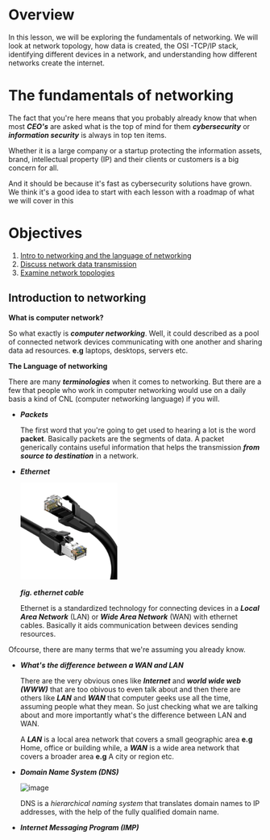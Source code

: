 # Overview 

In this lesson, we will be exploring the fundamentals of networking. We will look at network topology, how data is created, the OSI -TCP/IP stack, identifying different devices in a network, and understanding how different networks create the internet.

# The fundamentals of networking

The fact that you're here means that you probably already know that when most ***CEO's*** are asked what is the top of mind for them ***cybersecurity*** or ***information security*** is always in top ten items.

Whether it is a large company or a startup protecting the information assets, brand, intellectual property (IP) and their clients or customers is a big concern for all. 

And it should be because it's fast as cybersecurity solutions have grown. We think it's a good idea to start with each lesson with a roadmap of what we will cover in this 

# Objectives

1. [Intro to networking and the language of networking](#Introduction-to-networking)
2. [Discuss network data transmission](#Network-data-transmission)
3. [Examine network topologies](#Network-topologies)


## Introduction to networking

**What is computer network?**

So what exactly is ***computer networking***. Well, it could described as a pool of connected network devices communicating with one another and sharing data ad resources. **e.g** laptops, desktops, servers etc.


**The Language of networking**

There are many ***terminologies*** when it comes to networking. But there are a few that people who work in computer networking would use on a daily basis a kind of CNL (computer networking language) if you will.

* ***Packets***

  The first word that you're going to get used to hearing a lot is the word **packet**. Basically packets are the segments of data. A packet generically contains useful information that helps the transmission ***from source to destination*** in a network.

* ***Ethernet***

  <img src="https://github.com/opennsec/sec/blob/main/module%201/lesson%201%20/img/d7840c6b-54b8-40b5-991a-b94b3eedc789_1.0a6020394257f1402dcf1b226df68a3a.webp" alt="image" width="40%" height="auto">
  
  ***fig. ethernet cable***

  Ethernet is a standardized technology for connecting devices in a ***Local Area Network*** (LAN) or ***Wide Area Network*** (WAN) with ethernet cables. Basically it aids communication between devices sending resources.

Ofcourse, there are many terms that we're assuming you already know.

* ***What's the difference between a WAN and LAN***

  There are the very obvious ones like ***Internet*** and ***world wide web (WWW)*** that are too obivous to even talk about and then there are others like ***LAN*** and ***WAN*** that computer geeks use all the time, assuming people what they mean. So just checking what we are talking about and more importantly what's the difference between LAN and WAN.


  A ***LAN*** is a local area network that covers a small geographic area **e.g** Home, office or building while, a ***WAN*** is a wide area network that covers a broader area **e.g** A city or region etc.

* ***Domain Name System (DNS)***

  <img src="https://github.com/opennsec/sec/blob/main/module%201/lesson%201%20/img/DNSServers-891f522f2bc2469088df0a11dd687611" alt="image" width="40%" height="auto">

  DNS is a *hierarchical naming system* that translates domain names to IP addresses, with the help of the fully qualified domain name.

* ***Internet Messaging Program (IMP)***

  

